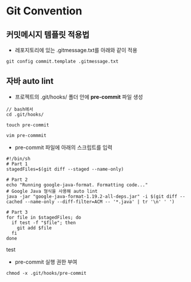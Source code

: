# Git Convention
## 커밋메시지 템플릿 적용법

* 레포지토리에 있는 .gitmessage.txt를 아래와 같이 적용
```
git config commit.template .gitmessage.txt
```

## 자바 auto lint

* 프로젝트의 .git/hooks/ 폴더 안에 **pre-commit** 파일 생성
```
// bash에서
cd .git/hooks/

touch pre-commit

vim pre-commmit
```

* pre-commit 파일에 아래의 스크립트를 입력
```
#!/bin/sh
# Part 1
stagedFiles=$(git diff --staged --name-only)

# Part 2
echo "Running google-java-format. Formatting code..."
# Google Java 형식을 사용해 auto lint
java -jar "google-java-format-1.19.2-all-deps.jar" -i $(git diff --cached --name-only --diff-filter=ACM -- '*.java' | tr '\n' ' ')

# Part 3
for file in $stagedFiles; do
  if test -f "$file"; then
    git add $file
  fi
done
```
test

* pre-commit 실행 권한 부여
```
chmod -x .git/hooks/pre-commit
```
